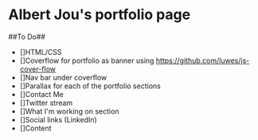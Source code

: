 # Albert Jou's portfolio page

##To Do##
- []HTML/CSS
- []Coverflow for portfolio as banner using https://github.com/luwes/js-cover-flow
- []Nav bar under coverflow
- []Parallax for each of the portfolio sections
- []Contact Me
- []Twitter stream
- []What I'm working on section
- []Social links (LinkedIn)
- []Content
